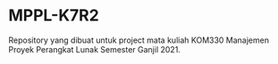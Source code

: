 # MPPL-K7R2
Repository yang dibuat untuk project mata kuliah KOM330 Manajemen Proyek Perangkat Lunak Semester Ganjil 2021.
